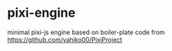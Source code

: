 # pixi-engine

minimal pixi-js engine based on boiler-plate code from https://github.com/yahiko00/PixiProject

